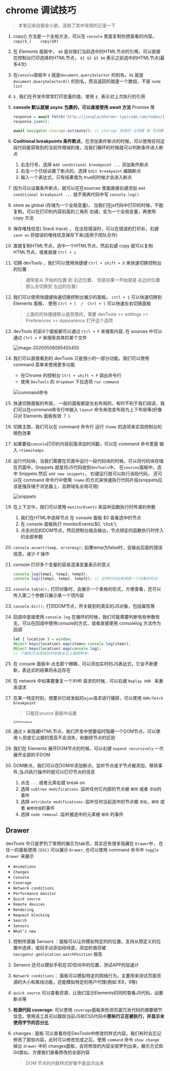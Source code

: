 # chrome 调试技巧

> 本笔记来自掘金小册，汲取了其中常用的记录一下

1. copy()   方法是一个全局方法，可以在 `console` 里面复制你想查看的内容，  `copy($_)    copy($0)`

2. 在 Elements 面板中， `$0` 是对我们当前选中的HTML节点的引用，可以直接在控制台打印选择的HTML节点， `$1 $2 $3 $4` 表示之前选中的HTML节点(最多4次)

3. 在`console`面板中 `$` 就是`document.querySelector` 的别名，`$$` 就是 `document.QuerySelectorAll` 的别名，而且返回的就是一个数组，不是 `node list`

4. `$_` 我们在开发中常常打印变量的值，使用 `$_` 表示对上次执行的引用

5. **console 默认就被 async 包裹的，可以直接使用 await 方法** Promise 等

   ```js
   response = await fetch('http://jsonplaceholder.typicode.com/todos/1'); 
   response.json();
   
   await navigator.storage.estimate(); // storage 系统的 占用数 和 空闲数
   ```

6. **Coditional breakpoints 条件断点**，在添加条件断点的时候，可以使用任何这段代码能获取到的当前作用域的值，当我们循环的时候就可以判断条件进入断点

   1. 右击行号，选择 `Add conditional breakpoint ...` 添加条件断点
   2. 右击一个已经设置了断点的，选择 `Edit breakpoint`  编辑断点
   3. 输入一个表达式，只有结果值为 true的时候才会进入断点

7. 因为可以设置条件断点，就可以在在sources 里面直接右键添加 `Add conditional breakpoint ...` 就不用再代码中写 `console.log()`

8. store as global (存储为一个全局变量)， 当我们在js代码中打印的时候，不能复制，可以在打印的内容前面的三角形 右键，变为一个全局变量，再使用 copy 方法

9. 保存堆栈信息( Stack trace) ， 在出现错误时，可以在错误的打印处，右键 `save as`  将错误的堆栈信息保存下来(适用于团队合作)

10. 直接复制HTML节点，选中一个HTML节点，然后右键 copy 就可以复制HTML节点，或者直接 `Ctrl + c`

11. 切换 devTools ，我们可以使用快捷键  `Ctrl + shift + D` 来快速切换控制台的位置

    > 通常是从 开始的位置 到 右边位置， 但是如果一开始就是 右边的位置 那么会切换到 左边的位置）

12. 我们可以使用快捷键快速切换控制台展示的面板， `ctrl + 1`  可以快速切换到 Elements 面板， 使用  `Ctrl + [  /  Ctrl + ]` 可以快速左右切换面板

    > 上面的的快捷键默认是禁用的，需要 devTools >> settings >> Preferences >> *Appearance*  打开这个选项

13. devTools 的前4个面板都可以通过 `Ctrl + F` 来搜索内容, 在 sources 中可以通过 `Ctrl + P` 来搜索具体的某个文件

    ![image-20200506095455455](./imgs/001.png)

14. 我们可以直接看到的 devTools 只是很小的一部分功能，我们可以使用 command 菜单来使用更多功能

    - 在Chrome 的控制台 `Ctrl + shift + P` 调出命令行
    - 使用 `DevTools` 的 `dropdown` 下拉选项 `run command`

    ![command命令](./imgs/002.jpg)

12. 快速切换面板的布局， 一般的面板都是左右布局的，有时不利于我们阅读，我们可以在command命令行中输入  `layout` 命令来改变布局为上下布局等(好像只对 Elements 面板有效 ？ )

13. 切换主图，我们可以在 command 命令行 运行 `theme` 的选项来实现控制台的暗色效果

17. 如果要给`console`打印的内容前面添加时间戳，可以在 command 命令里面 输入 `>timestamps`

18. 运行代码块，当我们需要在页面中运行一段代码块的时候，可以将代码块存储在页面中，Snippets 就是将JS代码放到`devTools`中， 在`sources`面板中，选中 Snippets 然后 `add new snippets`， 右键运行就可以执行该段代码， 还可以在 command 命令行中使用 `!name` 的方式来快速执行代码片段(snippets应该是强存储于浏览器上，且跨域名全局可用) 

    ![snippets](./imgs/003.jpg)

19. 在上下文中，我们可以使用 `monitorEvents` 来监听函数执行时传递的参数
    1. 我们在HTML中选择节点 在 console 面板 $0 查看选中的节点
    2. 在 console 面板执行  monitorEvents($0, ‘click’); 
    3. 点击对应的DOM节点，然后控制台就会输出，节点绑定的函数执行时传入的全部参数

20.  `console.assert(temp, errormsg);`  如果temp为false时，会输出后面的错误信息，减少 if 操作

21. console 打印多个变量的容易混淆变量表示的意义

    ```js
    console.log(temp1, temp2, temp3);
    console.log({temp1, temp2, temp3}); // 这样打印出来就是一个对象的形式
    ```

22. `console.table();` 打印对象时，会展示一个表格的形式，方便查看，还可以传入第二个参数只展示某一个项内容

23. `console.dir();`  打印DOM节点，所关联到的真实的JS对象，包括属性等

24. 回调中直接使用 `console.log`  在循环的时候，我们可能需要判断有些参数有无，可以在回调中使用console的方式，或者直接使用 consolelog 方法作为回调

    ```js
    let { location } = window;
    Object.keys(location).map(item=> console.log(item));
    Object.keys(location).map(console.log); 
    // 下面的方法或得到的参数会比上面那种多，
    ```

25. 在 console 面板中 点击那个眼睛，可以添加实时的JS表达式，它会不断更新，表达式的结果将永远存在

26. 在 network 中如果要重复一个XHR 请求的时候，可以右键 `Replay XHR ` 来重发请求

27. 在某一特定时刻，想要对已经发起的`ajax`请求进行捕获，可以使用 `XHR/fetch breakpoint` 

    > 只能在source 面板中设置

    <img src="./imgs/004.jpg" alt="XHR breakpoint" style="zoom:50%;" />

28. 通过 `h` 来隐藏HTML节点，我们开发中想要临时隐藏一个DOM节点，可以使用 `h`,但是它占据的宽高不会消失，和删除节点的区别

29. 我们在 Elements 展开DOM节点的时候，可以右键 `expand recursively` 一次展开全部的子DOM

30. DOM断点，我们可以在DOM中添加断点，监听节点或子节点被添加，移除事件,当JS执行操作时就可以打印节点的信息

    1. 点击 `...` 或者元素右键 break on
    2. 选择 `subtree modifications` :监听任何它内部的节点被 `移除` 或者 `添加`的事件
    3. 选择 `attribute modifications` :监听任何当前选中的节点被 `添加`，`移除` 或者 `被修改值`的事件
    4. 选择 `node removal` :监听被选中的元素被 `移除` 的事件



## Drawer

devTools 中只是罗列了常用的展示为tab页，其实还有很多隐藏在  `Drawer`中， 在任一的面板使用 `[ESC]` 可以展示 `Drawer`,  也可以使用 command 命令中 `toggle drawer` 来展示

- `Animations`
- `Changes`
- `Console`
- `Coverage`
- `Network conditions`
- `Performance monitor`
- `Quick source`
- `Remote devices`
- `Rendering`
- `Request blocking`
- `Search`
- `Sensors`
- `What’s new`

1. 控制传感器 Sensors ：面板可以让你模拟特定的的位置，支持从预定义的位置中选择，或则手动添加经纬度，添加的值将被 `navigator.geolocation.watchPosition` 报告

2. Sensors  还可以模拟手机在3D空间中的位置，测试APP的加速计

3. `Network conditions`： 面板可以模拟特定的网络行为，主要用来测试页面资源的大小和离线功能，还能模拟特定的用户代理(例如 IE8，9等)

4. `quick source` 可以查看资源，让我们显示Elements的同时查看JS代码，设置断点等

5. **检测代码 coverage**:  可以使用 `coverage`面板来检测页面冗余代码的摘要细节信息，使用该工具可以跟踪当前JS和CSS代码中**那些行正在被执行，并显示未使用字节的百分比**

6. changes : 面板 可以查看你在DevTools中修改的样式内容，我们有时会忘记修改了那些内容，此时可以修改完成之后，使用 `command` 命令 `show change` 掉出 `drawer` 中的 changes面板，会将修改的内容全部罗列出来，展示方式和Git类似，方便我们查看修改的全部内容

   > DOM 节点的内联样式好像不能显示出来